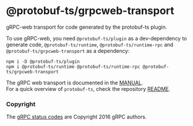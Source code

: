@protobuf-ts/grpcweb-transport
==============================

gRPC-web transport for code generated by the protobuf-ts plugin.

To use gRPC-web, you need `@protobuf-ts/plugin` as a dev-dependency to 
generate code, `@protobuf-ts/runtime`, `@protobuf-ts/runtime-rpc` and 
`@protobuf-ts/grpcweb-transport` as a dependency:

```shell script
npm i -D @protobuf-ts/plugin
npm i @protobuf-ts/runtime @protobuf-ts/runtime-rpc @protobuf-ts/grpcweb-transport
``` 

The gRPC web transport is documented in the [MANUAL](https://github.com/timostamm/protobuf-ts/tree/master/packages/MANUAL.md#grpc-web-transport).   
For a quick overview of `protobuf-ts`, check the repository [README](https://github.com/timostamm/protobuf-ts/tree/master/packages/README.md).


### Copyright

The [gRPC status codes](https://github.com/timostamm/protobuf-ts/tree/master/packages/grpcweb-transport/src/goog-grpc-status-code.ts) are Copyright 2016 gRPC authors.

